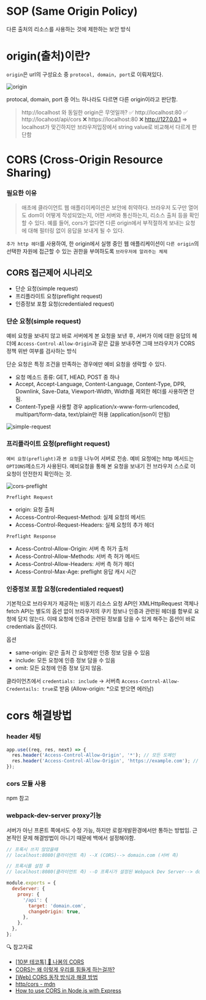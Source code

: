 # SOP (Same Origin Policy)

다른 출처의 리소스를 사용하는 것에 제한하는 보안 방식

# origin(출처)이란?

`origin`은 url의 구성요소 중 `protocol, domain, port`로 이뤄져있다.

![origin](https://user-images.githubusercontent.com/71386219/156564837-bac02ebd-921f-4abc-9aa8-b06a18563b40.jpg)

protocal, domain, port 중 어느 하나라도 다르면 다른 origin이라고 판단함.

> http://localhost 와 동일한 origin은 무엇일까?
> ✅ http://localhost:80
> ✅ http://locahost/api/cors
> ❌ https://localhost:80
> ❌ http://127.0.0.1 => localhost가 맞긴하지만 브라우저입장에서 string value로 비교해서 다르게 판단함

# CORS (Cross-Origin Resource Sharing)

### 필요한 이유

> 애초에 클라이언트 웹 애플리이케이션은 보안에 취약하다. 브라우저 도구만 열어도 dom이 어떻게 작성되었는지, 어떤 서버와 통신하는지, 리소스 출처 등을 확인할 수 있다. 예를 들어, cors가 없다면 다른 origin에서 부적절하게 보내는 요청에 대해 필터링 없이 응답을 보내게 될 수 있다.

`추가 http 헤더`를 사용하여, 한 origin에서 실행 중인 웹 애플리케이션이 `다른 origin`의 선택한 자원에 접근할 수 있는 권한을 부여하도록 `브라우저에 알려주는 체제`

## CORS 접근제어 시나리오

- 단순 요청(simple request)
- 프리플라이트 요청(preflight request)
- 인증정보 포함 요청(credentialed request)

### 단순 요청(simple request)

예비 요청을 보내지 않고 바로 서버에게 본 요청을 보낸 후, 서버가 이에 대한 응답의 헤더에 `Access-Control-Allow-Origin`과 같은 값을 보내주면 그때 브라우저가 CORS 정책 위반 여부를 검사하는 방식

단순 요청은 특정 조건을 만족하는 경우에만 예비 요청을 생략할 수 있다.

- 요청 메소드 종류: GET, HEAD, POST 중 하나
- Accept, Accept-Language, Content-Language, Content-Type, DPR, Downlink, Save-Data, Viewport-Width, Width를 제외한 헤더를 사용하면 안 됨.
- Content-Type을 사용할 경우 application/x-www-form-urlencoded, multipart/form-data, text/plain만 허용 (application/json이 안됨)

![simple-request](https://user-images.githubusercontent.com/71386219/156567748-3ac11f39-a1f6-489f-a34e-20945dc872e8.png)

### 프리플라이트 요청(preflight request)

`예비 요청(preflight)`과 `본 요청`을 나누어 서버로 전송. 예비 요청에는 http 메서드는 `OPTIONS`메소드가 사용된다. 예비요청을 통해 본 요청을 보내기 전 브라우저 스스로 이 요청이 안전한지 확인하는 것.

![cors-preflight](https://user-images.githubusercontent.com/71386219/156567106-41768498-eb36-4a25-b73e-c1a986a8c220.png)

`Preflight Request`

- origin: 요청 출처
- Access-Control-Request-Method: 실제 요청의 메서드
- Access-Control-Request-Headers: 실제 요청의 추가 헤더

`Preflight Response`

- Acess-Control-Allow-Origin: 서버 측 허가 출처
- Acess-Control-Allow-Methods: 서버 측 허가 메서드
- Acess-Control-Allow-Headers: 서버 측 허가 헤더
- Acess-Control-Max-Age: preflight 응답 캐시 시간

### 인증정보 포함 요청(credentialed request)

기본적으로 브라우저가 제공하는 비동기 리소스 요청 API인 XMLHttpRequest 객체나 fetch API는 별도의 옵션 없이 브라우저의 쿠키 정보나 인증과 관련된 헤더를 함부로 요청에 담지 않는다. 이때 요청에 인증과 관련된 정보를 담을 수 있게 해주는 옵션이 바로 credentials 옵션이다.

옵션

- same-origin: 같은 출처 간 요청에만 인증 정보 담을 수 있음
- include: 모든 요청에 인증 정보 담을 수 있음
- omit: 모든 요청에 인증 정보 담지 않음.

클라이언츠에서 `credentials: include` -> 서버측 `Access-Control-Allow-Credentails: true`로 받음 (Allow-origin: \*으로 받으면 에러남)

# cors 해결방법

### header 세팅

```js
app.use((req, res, next) => {
  res.header('Access-Control-Allow-Origin', '*'); // 모든 도메인
  res.header('Access-Control-Allow-Origin', 'https://example.com'); // 특정 도메인
});
```

### cors 모듈 사용

npm 참고

### webpack-dev-server proxy기능

서버가 아닌 프론트 쪽에서도 수정 가능, 하지만 로컬개발환경에서만 통하는 방법임. 근본적인 문제 해결방법이 아니기 때문에 백에서 설정해야함.

```js
// 프록시 쓰지 않았을때
// localhost:8080(클라이언트 측) --X (CORS)--> domain.com (서버 측)

// 프록시를 설정 후
// localhost:8080(클라이언트 측) --O 프록시가 설정된 Webpack Dev Server--> domain.com (서버 측)

module.exports = {
  devServer: {
    proxy: {
      '/api': {
        target: 'domain.com',
        changeOrigin: true,
      },
    },
  },
};
```

🔍 참고자료

- [[10분 테코톡] 🌳 나봄의 CORS](https://www.youtube.com/watch?v=-2TgkKYmJt4)
- [CORS는 왜 이렇게 우리를 힘들게 하는걸까?](https://evan-moon.github.io/2020/05/21/about-cors/)
- [[Web] CORS 동작 방식과 해결 방법](https://ingg.dev/cors/)
- [http/cors - mdn](https://developer.mozilla.org/ko/docs/Web/HTTP/CORS)
- [How to use CORS in Node.js with Express](https://www.section.io/engineering-education/how-to-use-cors-in-nodejs-with-express/)
